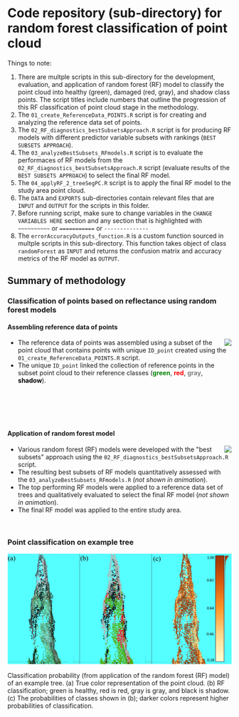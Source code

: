 # Code repository (sub-directory) for random forest classification of point cloud

Things to note:
1. There are multple scripts in this sub-directory for the development, evaluation, and application of random forest (RF) model to classify the point cloud into healthy (green), damaged (red, gray), and shadow class points. The script titles include numbers that outline the progression of this RF classification of point cloud stage in the methodology.
2. The `01_create_ReferenceData_POINTS.R` script is for creating and analyzing the reference data set of points.
3. The `02_RF_diagnostics_bestSubsetsApproach.R` script is for producing RF models with different predictor variable subsets with rankings (`BEST SUBSETS APPROACH`).
4. The `03_analyzeBestSubsets_RFmodels.R` script is to evaluate the performaces of RF models from the `02_RF_diagnostics_bestSubsetsApproach.R` script (evaluate results of the `BEST SUBSETS APPROACH`) to select the final RF model.
5. The `04_applyRF_2_treeSegPC.R` script is to apply the final RF model to the study area point cloud. 
6. The `DATA` and `EXPORTS` sub-directories contain relevant files that are `INPUT` and `OUTPUT` for the scripts in this folder.
7. Before running script, make sure to change variables in the `CHANGE VARIABLES HERE` section and any section that is highlighted with `~~~~~~~~~~` or `===========` or `--------------` 
8. The `errorAccuracyOutputs_function.R` is a custom function sourced in multple scripts in this sub-directory. This function takes object of class `randomForest` as `INPUT` and returns the confusion matrix and accuracy metrics of the RF model as `OUTPUT`. 

## Summary of methodology

### Classification of points based on reflectance using random forest models

#### Assembling reference data of points
<img align="right" src= "../../docs/CollectionReferenceData_points.gif">

* The reference data of points was assembled using a subset of the point cloud that contains points with unique `ID_point` created using the `01_create_ReferenceData_POINTS.R` script.
* The unique `ID_point` linked the collection of reference points in the subset point cloud to their reference classes (<span style="color:green">**green**</span>,<span style="color:red"> **red**</span>, <span style="color:gray"> **gray**</span>,<span style="color:black"> **shadow**</span>).

<br>
<br>
<br>
<br>


#### Application of random forest model
<img align="right" src="../../docs/ApplicationOfRFModel.gif">

* Various random forest (RF) models were developed with the "best subsets" approach using the `02_RF_diagnostics_bestSubsetsApproach.R` script.
* The resulting best subsets of RF models quantitatively assessed with the `03_analyzeBestSubsets_RFmodels.R` (*not shown in animation*).
* The top performing RF models were applied to a reference data set of trees and qualitatively evaluated to select the final RF model (*not shown in animation*).
* The final RF model was applied to the entire study area.

<br>

### Point classification on example tree
![point classification results example](../../docs/RFClassif_Example.jpg)

Classification probability (from application of the random forest (RF) model) of an example tree. (a) True color representation of the point cloud. (b) RF classification; green is healthy, red is red, gray is gray, and black is shadow. (c) The probabilities of classes shown in (b); darker colors represent higher probabilities of classification.